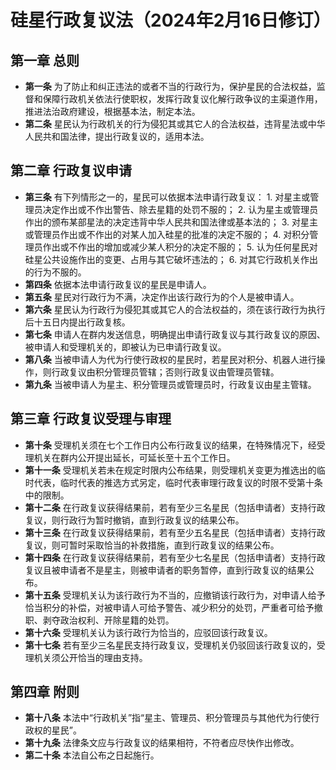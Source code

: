 # 硅星行政复议法（2024年2月16日修订）
## 第一章 总则
* **第一条** 为了防止和纠正违法的或者不当的行政行为，保护星民的合法权益，监督和保障行政机关依法行使职权，发挥行政复议化解行政争议的主渠道作用，推进法治政府建设，根据基本法，制定本法。
* **第二条** 星民认为行政机关的行为侵犯其或其它人的合法权益，违背星法或中华人民共和国法律，提出行政复议的，适用本法。
## 第二章 行政复议申请
* **第三条**  有下列情形之一的，星民可以依据本法申请行政复议：
		1. 对星主或管理员决定作出或不作出警告、除去星籍的处罚不服的；
		2. 认为星主或管理员作出的颁布某部星法的决定违背中华人民共和国法律或基本法的；
		3. 对星主或管理员作出或不作出的对某人加入硅星的批准的决定不服的；
		4. 对积分管理员作出或不作出的增加或减少某人积分的决定不服的；
		5. 认为任何星民对硅星公共设施作出的变更、占用与其它破坏违法的；
		6. 对其它行政机关作出的行为不服的。
* **第四条** 依据本法申请行政复议的星民是申请人。
* **第五条** 星民对行政行为不满，决定作出该行政行为的个人是被申请人。
* **第六条** 星民认为行政行为侵犯其或其它人的合法权益的，须在该行政行为执行后十五日内提出行政复核。
* **第七条** 申请人在群内发送信息，明确提出申请行政复议与其行政复议的原因、被申请人和受理机关的，即被认为已申请行政复议。
* **第八条** 当被申请人为代为行使行政权的星民时，若星民对积分、机器人进行操作，则行政复议由积分管理员管辖；否则行政复议由管理员管辖。
* **第九条** 当被申请人为星主、积分管理员或管理员时，行政复议由星主管辖。
## 第三章 行政复议受理与审理
* **第十条** 受理机关须在七个工作日内公布行政复议的结果，在特殊情况下，经受理机关在群内公开提出延长，可延长至十五个工作日。
* **第十一条** 受理机关若未在规定时限内公布结果，则受理机关变更为推选出的临时代表，临时代表的推选方式另定，临时代表审理行政复议的时限不受第十条中的限制。
* **第十二条** 在行政复议获得结果前，若有至少三名星民（包括申请者）支持行政复议，则行政行为暂时撤销，直到行政复议的结果公布。
* **第十三条** 在行政复议获得结果前，若有至少五名星民（包括申请者）支持行政复议，则可暂时采取恰当的补救措施，直到行政复议的结果公布。
* **第十四条** 在行政复议获得结果前，若有至少七名星民（包括申请者）支持行政复议且被申请者不是星主，则被申请者的职务暂停，直到行政复议的结果公布。
* **第十五条** 受理机关认为该行政行为不当的，应撤销该行政行为，对申请人给予恰当积分的补偿，对被申请人可给予警告、减少积分的处罚，严重者可给予撤职、剥夺政治权利、开除星籍的处罚。 
* **第十六条** 受理机关认为该行政行为恰当的，应驳回该行政复议。
* **第十七条** 若有至少三名星民支持行政复议，受理机关仍驳回该行政复议的，受理机关须公开恰当的理由支持。
## 第四章 附则
* **第十八条** 本法中“行政机关”指“星主、管理员、积分管理员与其他代为行使行政权的星民”。
* **第十九条** 法律条文应与行政复议的结果相符，不符者应尽快作出修改。
* **第二十条** 本法自公布之日起施行。